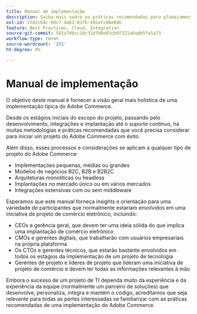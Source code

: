 ```yaml
---
title: Manual de implementação
description: Saiba mais sobre as práticas recomendadas para planejamento, desenvolvimento, inicialização e manutenção do seu projeto do Adobe Commerce.
exl-id: 2f82c68c-60c7-4a62-837b-492afc06e0db
feature: Best Practices, Cloud, Integration
source-git-commit: 581a7dbcc19c31df80e03cb9f321a6adb5fa1a73
workflow-type: tm+mt
source-wordcount: '251'
ht-degree: 0%

---
```


# Manual de implementação

O objetivo deste manual é fornecer a visão geral mais holística de uma implementação típica do Adobe Commerce.

Desde os estágios iniciais do escopo do projeto, passando pelo desenvolvimento, integrações e implantação até o suporte contínuo, há muitas metodologias e práticas recomendadas que você precisa considerar para iniciar um projeto do Adobe Commerce com êxito.

Além disso, esses processos e considerações se aplicam a qualquer tipo de projeto do Adobe Commerce:

- Implementações pequenas, médias ou grandes
- Modelos de negócios B2C, B2B e B2B2C
- Arquiteturas monolíticas ou headless
- Implantações no mercado único ou em vários mercados
- Integrações extensivas com ou sem middleware

Esperamos que este manual forneça insights e orientação para uma variedade de participantes que normalmente estariam envolvidos em uma iniciativa de projeto de comércio eletrônico, incluindo:

- CEOs e gerência geral, que devem ter uma ideia sólida do que implica uma implantação de comércio eletrônico
- CMOs e gerentes digitais, que trabalharão com usuários empresariais na própria plataforma
- Os CTOs e gerentes técnicos, que estarão bastante envolvidos em todos os estágios da implementação de um projeto de tecnologia
- Gerentes de projeto e líderes de projeto que lideram uma iniciativa de projeto de comércio e devem ter todas as informações relevantes à mão

Embora o sucesso de um projeto de TI dependa muito da experiência e da experiência da equipe (normalmente um parceiro de soluções) que desenvolve, personaliza, integra e mantém o código, acreditamos que seja relevante para todas as partes interessadas se familiarizar com as práticas recomendadas de uma implementação do Adobe Commerce.
